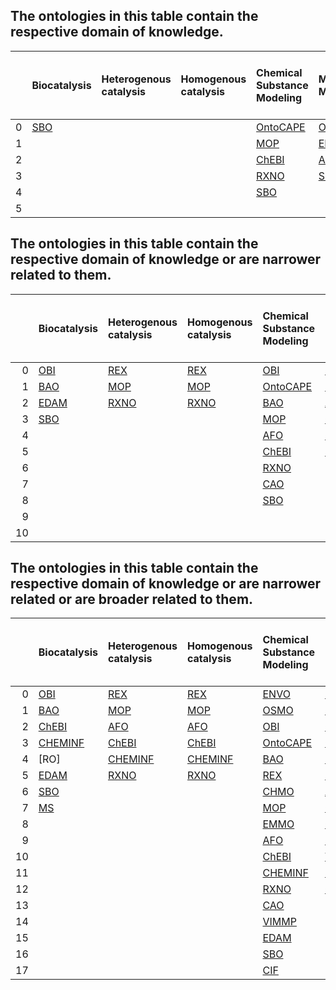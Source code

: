 
## The ontologies in this table contain the respective domain of knowledge.

|    | Biocatalysis   | Heterogenous catalysis   | Homogenous catalysis   | Chemical Substance Modeling   | Material Modeling   | Process Modeling   | Synthesis Data   | Operando Data   | Performance Data   | Characterisation Data   | Heat, Transport and Kinetic Data   | Process Design, Energy and Cost Data   | Electrocatalysis   | Photocatalysis   |
|---:|:---------------|:-------------------------|:-----------------------|:------------------------------|:--------------------|:-------------------|:-----------------|:----------------|:-------------------|:------------------------|:-----------------------------------|:---------------------------------------|:-------------------|:-----------------|
|  0 | [SBO]          |                          |                        | [OntoCAPE]                    | [OSMO]              | [OSMO]             |                  | [OSMO]          | [OSMO]             | [BAO]                   |                                    | [OntoCAPE]                             |                    |                  |
|  1 |                |                          |                        | [MOP]                         | [EMMO]              | [OntoCAPE]         |                  |                 |                    | [CHMO]                  |                                    |                                        |                    |                  |
|  2 |                |                          |                        | [ChEBI]                       | [AFO]               | [VIMMP]            |                  |                 |                    | [AFO]                   |                                    |                                        |                    |                  |
|  3 |                |                          |                        | [RXNO]                        | [SBO]               | [metadata4ing]     |                  |                 |                    | [CHEMINF]               |                                    |                                        |                    |                  |
|  4 |                |                          |                        | [SBO]                         |                     | [SBO]              |                  |                 |                    | [EDAM]                  |                                    |                                        |                    |                  |
|  5 |                |                          |                        |                               |                     |                    |                  |                 |                    | [MS]                    |                                    |                                        |                    |                  |
## The ontologies in this table contain the respective domain of knowledge or are narrower related to them.

|    | Biocatalysis   | Heterogenous catalysis   | Homogenous catalysis   | Chemical Substance Modeling   | Material Modeling   | Process Modeling   | Synthesis Data   | Operando Data   | Performance Data   | Characterisation Data   | Heat, Transport and Kinetic Data   | Process Design, Energy and Cost Data   | Electrocatalysis   | Photocatalysis   |
|---:|:---------------|:-------------------------|:-----------------------|:------------------------------|:--------------------|:-------------------|:-----------------|:----------------|:-------------------|:------------------------|:-----------------------------------|:---------------------------------------|:-------------------|:-----------------|
|  0 | [OBI]          | [REX]                    | [REX]                  | [OBI]                         | [OSMO]              | [OSMO]             |                  | [OSMO]          | [OSMO]             | [BAO]                   | [OntoCAPE]                         | [OntoCAPE]                             | [REX]              | [REX]            |
|  1 | [BAO]          | [MOP]                    | [MOP]                  | [OntoCAPE]                    | [EMMO]              | [OBI]              |                  |                 | [CHMO]             | [CHMO]                  |                                    |                                        | [CHMO]             | [CHMO]           |
|  2 | [EDAM]         | [RXNO]                   | [RXNO]                 | [BAO]                         | [AFO]               | [OntoCAPE]         |                  |                 | [EDAM]             | [AFO]                   |                                    |                                        |                    | [AFO]            |
|  3 | [SBO]          |                          |                        | [MOP]                         | [ChEBI]             | [BAO]              |                  |                 | [SBO]              | [CHEMINF]               |                                    |                                        |                    |                  |
|  4 |                |                          |                        | [AFO]                         | [CHEMINF]           | [MOP]              |                  |                 |                    | [EDAM]                  |                                    |                                        |                    |                  |
|  5 |                |                          |                        | [ChEBI]                       | [SBO]               | [EMMO]             |                  |                 |                    | [MS]                    |                                    |                                        |                    |                  |
|  6 |                |                          |                        | [RXNO]                        |                     | [AFO]              |                  |                 |                    |                         |                                    |                                        |                    |                  |
|  7 |                |                          |                        | [CAO]                         |                     | [RXNO]             |                  |                 |                    |                         |                                    |                                        |                    |                  |
|  8 |                |                          |                        | [SBO]                         |                     | [VIMMP]            |                  |                 |                    |                         |                                    |                                        |                    |                  |
|  9 |                |                          |                        |                               |                     | [metadata4ing]     |                  |                 |                    |                         |                                    |                                        |                    |                  |
| 10 |                |                          |                        |                               |                     | [SBO]              |                  |                 |                    |                         |                                    |                                        |                    |                  |
## The ontologies in this table contain the respective domain of knowledge or are narrower related or are broader related to them.

|    | Biocatalysis   | Heterogenous catalysis   | Homogenous catalysis   | Chemical Substance Modeling   | Material Modeling   | Process Modeling   | Synthesis Data   | Operando Data   | Performance Data   | Characterisation Data   | Heat, Transport and Kinetic Data   | Process Design, Energy and Cost Data   | Electrocatalysis   | Photocatalysis   |
|---:|:---------------|:-------------------------|:-----------------------|:------------------------------|:--------------------|:-------------------|:-----------------|:----------------|:-------------------|:------------------------|:-----------------------------------|:---------------------------------------|:-------------------|:-----------------|
|  0 | [OBI]          | [REX]                    | [REX]                  | [ENVO]                        | [ENVO]              | [OSMO]             | [OSMO]           | [OSMO]          | [OSMO]             | [OSMO]                  | [OSMO]                             | [OSMO]                                 | [REX]              | [OBI]            |
|  1 | [BAO]          | [MOP]                    | [MOP]                  | [OSMO]                        | [OSMO]              | [OBI]              | [BAO]            | [CHMO]          | [OntoCAPE]         | [OBI]                   | [OntoCAPE]                         | [OntoCAPE]                             | [CHMO]             | [BAO]            |
|  2 | [ChEBI]        | [AFO]                    | [AFO]                  | [OBI]                         | [OBI]               | [OntoCAPE]         | [AFO]            | [MS]            | [CHMO]             | [BAO]                   | [CHEMINF]                          | [M3]                                   | [MOP]              | [REX]            |
|  3 | [CHEMINF]      | [ChEBI]                  | [ChEBI]                | [OntoCAPE]                    | [OntoCAPE]          | [BAO]              | [CHEMINF]        |                 | [AFO]              | [CHMO]                  | [CAO]                              | [VIMMP]                                | [AFO]              | [CHMO]           |
|  4 | [RO]           | [CHEMINF]                | [CHEMINF]              | [BAO]                         | [BAO]               | [CHMO]             | [CAO]            |                 | [CHEMINF]          | [AFO]                   | [VIMMP]                            | [metadata4ing]                         | [RXNO]             | [AFO]            |
|  5 | [EDAM]         | [RXNO]                   | [RXNO]                 | [REX]                         | [EMMO]              | [MOP]              | [VIMMP]          |                 | [EDAM]             | [CHEMINF]               | [MS]                               |                                        |                    | [RXNO]           |
|  6 | [SBO]          |                          |                        | [CHMO]                        | [AFO]               | [M3]               | [EDAM]           |                 | [SBO]              | [CAO]                   |                                    |                                        |                    | [SBO]            |
|  7 | [MS]           |                          |                        | [MOP]                         | [ChEBI]             | [EMMO]             | [SBO]            |                 | [MS]               | [EDAM]                  |                                    |                                        |                    |                  |
|  8 |                |                          |                        | [EMMO]                        | [CHEMINF]           | [AFO]              |                  |                 |                    | [CIF]                   |                                    |                                        |                    |                  |
|  9 |                |                          |                        | [AFO]                         | [CAO]               | [CHEMINF]          |                  |                 |                    | [MS]                    |                                    |                                        |                    |                  |
| 10 |                |                          |                        | [ChEBI]                       | [VIMMP]             | [RXNO]             |                  |                 |                    |                         |                                    |                                        |                    |                  |
| 11 |                |                          |                        | [CHEMINF]                     | [SBO]               | [CAO]              |                  |                 |                    |                         |                                    |                                        |                    |                  |
| 12 |                |                          |                        | [RXNO]                        | [CIF]               | [VIMMP]            |                  |                 |                    |                         |                                    |                                        |                    |                  |
| 13 |                |                          |                        | [CAO]                         |                     | [metadata4ing]     |                  |                 |                    |                         |                                    |                                        |                    |                  |
| 14 |                |                          |                        | [VIMMP]                       |                     | [SBO]              |                  |                 |                    |                         |                                    |                                        |                    |                  |
| 15 |                |                          |                        | [EDAM]                        |                     |                    |                  |                 |                    |                         |                                    |                                        |                    |                  |
| 16 |                |                          |                        | [SBO]                         |                     |                    |                  |                 |                    |                         |                                    |                                        |                    |                  |
| 17 |                |                          |                        | [CIF]                         |                     |                    |                  |                 |                    |                         |                                    |                                        |                    |                  |

[AFO]: ./ontology_metadata/AFO.md
[BAO]: ./ontology_metadata/BAO.md
[BFO]: ./ontology_metadata/BFO.md
[CAO]: ./ontology_metadata/CAO.md
[ChEBI]: ./ontology_metadata/ChEBI.md
[CHEMINF]: ./ontology_metadata/CHEMINF.md
[CHMO]: ./ontology_metadata/CHMO.md
[CIF]: ./ontology_metadata/CIF.md
[DOLCE]: http://www.loa.istc.cnr.it/dolce/overview.html
[EDAM]: ./ontology_metadata/EDAM.md
[EMMO]: ./ontology_metadata/EMMO.md
[ENVO]: ./ontology_metadata/ENVO.md
[ISO 15926]: https://en.wikipedia.org/wiki/ISO_15926
[ISO 15926-14]: https://en.wikipedia.org/wiki/ISO_15926
[M3]: ./ontology_metadata/M3.md
[metadata4ing]: ./ontology_metadata/metadata4ing.md
[MOP]: ./ontology_metadata/MOP.md
[MS]: ./ontology_metadata/MS.md
[OBI]: ./ontology_metadata/OBI.md
[OBO-RO]: ./ontology_metadata/OBO-RO.md
[OM]: ./ontology_metadata/OM.md
[OntoCAPE]: ./ontology_metadata/OntoCAPE.md
[OntoCompChem]: http://www.theworldavatar.com/ontology/ontocompchem/ontocompchem.owl
[OntoKin]: https://pubs.acs.org/doi/abs/10.1021/acs.jcim.9b00960
[OSMO]: ./ontology_metadata/OSMO.md
[PIMS-II]: ./ontology_metadata/PIMS-II.md
[REX]: ./ontology_metadata/REX.md
[RXNO]: ./ontology_metadata/RXNO.md
[SBO]: ./ontology_metadata/SBO.md
[VIMMP]: ./ontology_metadata/VIMMP.md
    